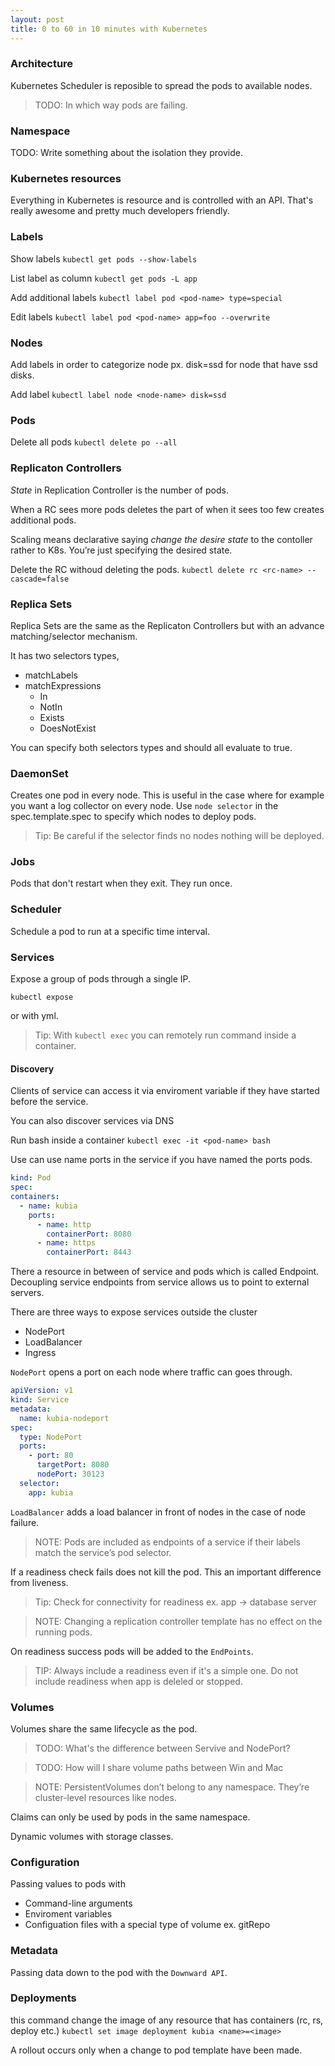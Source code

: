 ```yaml
---
layout: post
title: 0 to 60 in 10 minutes with Kubernetes
---
```


### Architecture

Kubernetes Scheduler is reposible to spread the pods to available nodes.

> TODO: In which way pods are failing.

### Namespace

TODO: Write something about the isolation they provide.

### Kubernetes resources

Everything in Kubernetes is resource and is controlled with an API.
That's really awesome and pretty much developers friendly.

### Labels

Show labels
`kubectl get pods --show-labels`

List label as column
`kubectl get pods -L app`

Add additional labels
`kubectl label pod <pod-name> type=special`

Edit labels
`kubectl label pod <pod-name> app=foo --overwrite`

### Nodes

Add labels in order to categorize node px. disk=ssd for node that have ssd disks.

Add label
`kubectl label node <node-name> disk=ssd`

### Pods

Delete all pods
`kubectl delete po --all`

### Replicaton Controllers

_State_ in Replication Controller is the number of pods.

When a RC sees more pods deletes the part of when it sees too few creates additional pods.

Scaling means declarative saying _change the desire state_ to the contoller rather to K8s.
You’re just specifying the desired state.

Delete the RC withoud deleting the pods.
`kubectl delete rc <rc-name> --cascade=false`

### Replica Sets

Replica Sets are the same as the Replicaton Controllers but with an advance matching/selector mechanism.

It has two selectors types,

- matchLabels
- matchExpressions
  - In
  - NotIn
  - Exists
  - DoesNotExist

You can specify both selectors types and should all evaluate to true.

### DaemonSet

Creates one pod in every node. This is useful in the case where for example you want a log collector on every node.
Use `node selector` in the spec.template.spec to specify which nodes to deploy pods.

> Tip: Be careful if the selector finds no nodes nothing will be deployed.

### Jobs

Pods that don't restart when they exit. They run once.

### Scheduler

Schedule a pod to run at a specific time interval.

### Services

Expose a group of pods through a single IP.

`kubectl expose`

or with yml.

> Tip: With `kubectl exec` you can remotely run command inside a container.

#### Discovery

Clients of service can access it via enviroment variable if they have started before the service.

You can also discover services via DNS

Run bash inside a container
`kubectl exec -it <pod-name> bash`

Use can use name ports in the service if you have named the ports pods.

```yml
kind: Pod
spec:
containers:
  - name: kubia
    ports:
      - name: http
        containerPort: 8080
      - name: https
        containerPort: 8443
```

There a resource in between of service and pods which is called Endpoint.
Decoupling service endpoints from service allows us to point to external servers.

There are three ways to expose services outside the cluster

- NodePort
- LoadBalancer
- Ingress

`NodePort` opens a port on each node where traffic can goes through.

```yml
apiVersion: v1
kind: Service
metadata:
  name: kubia-nodeport
spec:
  type: NodePort
  ports:
    - port: 80
      targetPort: 8080
      nodePort: 30123
  selector:
    app: kubia
```

`LoadBalancer` adds a load balancer in front of nodes in the case of node failure.

> NOTE: Pods are included as endpoints of a service if their labels match the service’s pod selector.

If a readiness check fails does not kill the pod. This an important difference from liveness.

> Tip: Check for connectivity for readiness ex. app -> database server

> NOTE: Changing a replication controller template has no effect on the running pods.

On readiness success pods will be added to the `EndPoints`.

> TIP: Always include a readiness even if it's a simple one. Do not include readiness when app is deleled or stopped.

### Volumes

Volumes share the same lifecycle as the pod.

> TODO: What's the difference between Servive and NodePort?

> TODO: How will I share volume paths between Win and Mac

> NOTE: PersistentVolumes don’t belong to any namespace. They’re cluster-level resources like nodes.

Claims can only be used by pods in the same namespace.

Dynamic volumes with storage classes.

### Configuration

Passing values to pods with

- Command-line arguments
- Enviroment variables
- Configuation files with a special type of volume ex. gitRepo

### Metadata

Passing data down to the pod with the `Downward API`.

### Deployments

this command change the image of any resource that has containers (rc, rs, deploy etc.)
`kubectl set image deployment kubia <name>=<image>`

A rollout occurs only when a change to pod template have been made.
